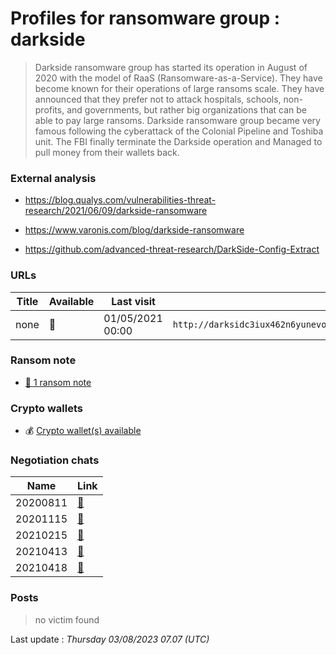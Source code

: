 # Profiles for ransomware group : **darkside**


> Darkside ransomware group has started its operation in August of 2020 with the model of RaaS (Ransomware-as-a-Service). They have become known for their operations of large ransoms scale. They have announced that they prefer not to attack hospitals, schools, non-profits, and governments, but rather big organizations that can be able to pay large ransoms. Darkside ransomware group became very famous following the cyberattack of the Colonial Pipeline and Toshiba unit. The FBI finally terminate the Darkside operation and Managed to pull money from their wallets back.

### External analysis
- https://blog.qualys.com/vulnerabilities-threat-research/2021/06/09/darkside-ransomware

- https://www.varonis.com/blog/darkside-ransomware

- https://github.com/advanced-threat-research/DarkSide-Config-Extract

### URLs
| Title | Available | Last visit | fqdn | Screenshot 
|---|---|---|---|---|
| none | 🔴 | 01/05/2021 00:00 | `http://darksidc3iux462n6yunevoag52ntvwp6wulaz3zirkmh4cnz6hhj7id.onion` | ❌ | 


### Ransom note
* [📝 1 ransom note](notes/darkside)

### Crypto wallets
* 💰 <a href="/#/crypto/darkside.md">Crypto wallet(s) available</a>


### Negotiation chats

| Name | Link |
|---|---|
|20200811| <a href="https://chat.ransomware.live/chat/darkside/20200811.html" target=_blank> 💬 </a> |
|20201115| <a href="https://chat.ransomware.live/chat/darkside/20201115.html" target=_blank> 💬 </a> |
|20210215| <a href="https://chat.ransomware.live/chat/darkside/20210215.html" target=_blank> 💬 </a> |
|20210413| <a href="https://chat.ransomware.live/chat/darkside/20210413.html" target=_blank> 💬 </a> |
|20210418| <a href="https://chat.ransomware.live/chat/darkside/20210418.html" target=_blank> 💬 </a> |


### Posts

> no victim found




Last update : _Thursday 03/08/2023 07.07 (UTC)_
